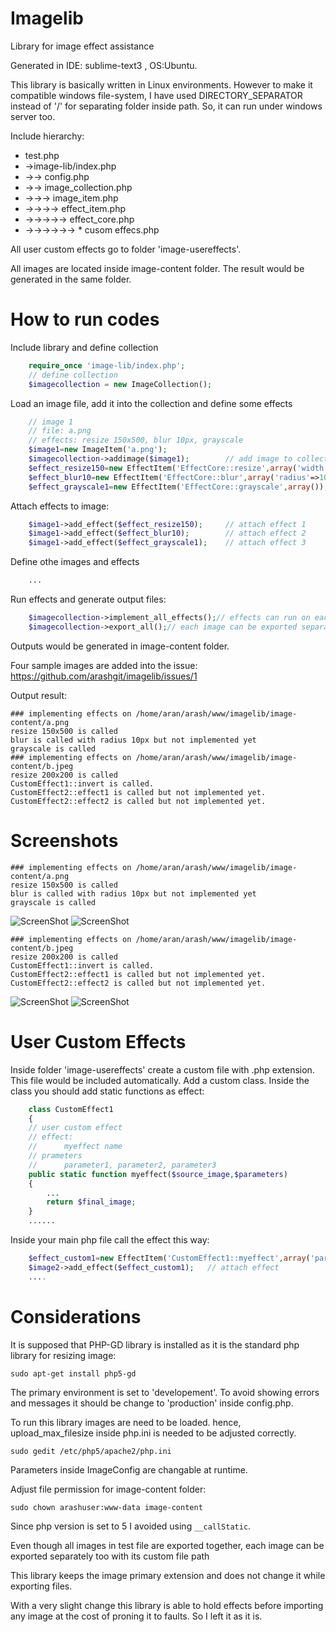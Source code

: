 Imagelib
========

Library for image effect assistance

Generated in IDE: sublime-text3 , OS:Ubuntu.

This library is basically written in Linux environments. However to make it compatible windows file-system, I have used DIRECTORY_SEPARATOR instead of '/' for separating folder inside path. So, it can run under windows server too.

Include hierarchy:
 - 	test.php
 - 	->image-lib/index.php
 - 	->-> config.php
 - 	->-> image_collection.php 
 - 	->->-> image_item.php 
 - 	->->->-> effect_item.php 
 - 	->->->->-> effect_core.php
 -  ->->->->->-> * cusom effecs.php

All user custom effects go to folder 'image-usereffects'.

All images are located inside image-content folder. The result would be generated in the same folder.

How to run codes
=====

Include library and define collection

```php
    require_once 'image-lib/index.php';
    // define collection
    $imagecollection = new ImageCollection();
```

Load an image file, add it into the collection and define some effects

```php
    // image 1
    // file: a.png
    // effects: resize 150x500, blur 10px, grayscale
    $image1=new ImageItem('a.png');
    $imagecollection->addimage($image1);		// add image to collection
    $effect_resize150=new EffectItem('EffectCore::resize',array('width'=>150,'height'=>500));
    $effect_blur10=new EffectItem('EffectCore::blur',array('radius'=>10));
    $effect_grayscale1=new EffectItem('EffectCore::grayscale',array());
```

Attach effects to image:
```php
    $image1->add_effect($effect_resize150); 	// attach effect 1
    $image1->add_effect($effect_blur10);		// attach effect 2
    $image1->add_effect($effect_grayscale1);	// attach effect 3
```

Define othe images and effects
```php
    ...
```

Run effects and generate output files:

```php
    $imagecollection->implement_all_effects();// effects can run on each seperate image too
    $imagecollection->export_all();// each image can be exported separately too
```

Outputs would be generated in image-content folder.

Four sample images are added into the issue:
https://github.com/arashgit/imagelib/issues/1

Output result:

    ### implementing effects on /home/aran/arash/www/imagelib/image-content/a.png
    resize 150x500 is called
    blur is called with radius 10px but not implemented yet
    grayscale is called
    ### implementing effects on /home/aran/arash/www/imagelib/image-content/b.jpeg
    resize 200x200 is called
    CustomEffect1::invert is called.
    CustomEffect2::effect1 is called but not implemented yet.
    CustomEffect2::effect2 is called but not implemented yet.

Screenshots
=====

```
### implementing effects on /home/aran/arash/www/imagelib/image-content/a.png
resize 150x500 is called
blur is called with radius 10px but not implemented yet
grayscale is called
```

![ScreenShot](https://cloud.githubusercontent.com/assets/8072718/3485752/a1879e9c-03fd-11e4-8921-576a56ee95b5.png)
![ScreenShot](https://cloud.githubusercontent.com/assets/8072718/3485755/a192a30a-03fd-11e4-8b92-698ab1a51e41.png)

```
### implementing effects on /home/aran/arash/www/imagelib/image-content/b.jpeg
resize 200x200 is called
CustomEffect1::invert is called.
CustomEffect2::effect1 is called but not implemented yet.
CustomEffect2::effect2 is called but not implemented yet.
```
![ScreenShot](https://cloud.githubusercontent.com/assets/8072718/3485754/a1908368-03fd-11e4-9d85-49867acca148.jpeg)
![ScreenShot](https://cloud.githubusercontent.com/assets/8072718/3485753/a18f2770-03fd-11e4-852c-8dc8548c075b.jpeg)


User Custom Effects
=====
Inside folder 'image-usereffects' create a custom file with .php extension. This file would be included automatically. Add a custom class. Inside the class you should add static functions as effect:

```php
    class CustomEffect1
    {
    // user custom effect
    // effect:
    // 		myeffect name
    // prameters
    // 		parameter1, parameter2, parameter3
    public static function myeffect($source_image,$parameters)
    {
        ...
        return $final_image;
    }
    ......
```

Inside your main php file call the effect this way:

```php
    $effect_custom1=new EffectItem('CustomEffect1::myeffect',array('parameter1'=>11, 'parameter2'=>15, 'parameter3'=>null));
    $image2->add_effect($effect_custom1); 	// attach effect
    ....
```

Considerations
=====


It is supposed that PHP-GD library is installed as it is the standard php library for resizing image:
```
sudo apt-get install php5-gd
```

The primary environment is set to 'developement'. To avoid showing errors and messages it should be change to 'production' inside config.php.

To run this library images are need to be loaded. hence, upload_max_filesize inside php.ini is needed to be adjusted correctly.
```
sudo gedit /etc/php5/apache2/php.ini
```

Parameters inside ImageConfig are changable at runtime.

Adjust file permission for image-content folder:
```
sudo chown arashuser:www-data image-content
```

Since php version is set to 5 I avoided using ```__callStatic```.

Even though all images in test file are exported together, each image can be exported separately too with its custom file path

This library keeps the image primary extension and does not change it while exporting files.

With a very slight change this library is able to hold effects before importing any image at the cost of proning it to faults. So I left it as it is.
